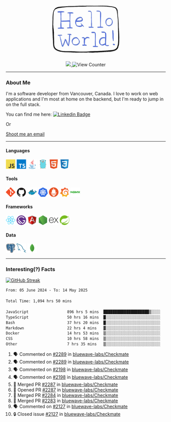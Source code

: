 <div align="center">
    <img src="./img/hello_world.webp" height="200px" width="">
    <div>
        <a href="https://www.linkedin.com/in/ajhollid">
            <img src="https://img.shields.io/badge/LinkedIn-blue"/>
        </a>
        <img src="https://komarev.com/ghpvc/?username=ajhollid&color=yellow" alt="View Counter">
    </div>
</div>

---

### About Me

I'm a software developer from Vancouver, Canada. I love to work on web applications and I'm most at home on the backend, but I'm ready to jump in on the full stack.

You can find me here: [![Linkedin Badge](https://img.shields.io/badge/-ajhollid-blue?style=flat&logo=Linkedin&logoColor=white)](https://www.linkedin.com/in/ajhollid)

Or

[Shoot me an email](mailto:ajhollid@gmail.com)

---

#### Languages

<div>
    <img src="./img/devicons/javascript-original.svg" width=30 height=30 alt="JavaScript">
    <img src="/img/devicons/typescript-original.svg" width=30 height=30 alt="TypeScript">
    <img src="./img/devicons/java-original.svg" width=30 height=30 alt="Java">
    <img src="./img/devicons/go-original.svg" width=30 height=30 alt="Golang">
    <img src="./img/devicons/html5-original.svg" width=30 height=30 alt="HTML 5">
    <img src="./img/devicons/css3-original.svg" width=30 height=30 alt="CSS 3">
</div>

#### Tools

<div>
    <img src="./img/devicons/git-original.svg" width=30 height=30 alt="Git">
    <img src="./img/devicons/github-original.svg" width=30 height=30 alt="Github">
    <img src="./img/devicons/docker-original.svg" width=30 
    height=30 alt="Docker">
    <img src="./img/devicons/kubernetes-original.svg" width=30 height=30 alt="K8">
    <img src="./img/devicons/prometheus-original.svg" width=30 height=30 alt="Prometheus">
    <img src="./img/devicons/grafana-original.svg" width=30 height=30 alt="Grafana">
    <img src="./img/devicons/nginx-original.svg" width=30 height=30 alt="Nginx">
</div>

#### Frameworks

<div>
    <img src="./img/devicons/react-original.svg" width=30 height=30 alt="React">
    <img src="./img/devicons/gatsby-original.svg" width=30 height=30 alt="Gatsby">
    <img src="./img/devicons/angularjs-original.svg" width=30 height=30 alt="AngularJS">
    <img src="./img/devicons/nodejs-original.svg" width=30 height=30 alt="NodeJS">
    <img src="./img/devicons/express-original.svg" width=30 height=30 alt="Express">
    <img src="./img/devicons/spring-original.svg" width=30 height=30 alt="Spring">
</div>

#### Data

<div>
    <img src="./img/devicons/postgresql-original.svg" width=30 height=30 alt="Postgresql">
    <img src="./img/devicons/mysql-original.svg" width=30 height=30 alt="Mysql">
    <img src="./img/devicons/mongodb-original.svg" width=30 height=30 alt="MongoDB">
</div>

---

### Interesting(?) Facts

[![GitHub Streak](http://github-readme-streak-stats.herokuapp.com?user=ajhollid)](https://git.io/streak-stats)

 <!--START_SECTION:waka-->

```txt
From: 05 June 2024 - To: 14 May 2025

Total Time: 1,094 hrs 50 mins

JavaScript                 896 hrs 5 mins  ████████████████████▒░░░░   81.28 %
TypeScript                 50 hrs 16 mins  █░░░░░░░░░░░░░░░░░░░░░░░░   04.56 %
Bash                       37 hrs 20 mins  █░░░░░░░░░░░░░░░░░░░░░░░░   03.39 %
Markdown                   22 hrs 4 mins   ▓░░░░░░░░░░░░░░░░░░░░░░░░   02.00 %
Docker                     14 hrs 53 mins  ▒░░░░░░░░░░░░░░░░░░░░░░░░   01.35 %
CSS                        10 hrs 58 mins  ▒░░░░░░░░░░░░░░░░░░░░░░░░   01.00 %
Other                      7 hrs 35 mins   ▒░░░░░░░░░░░░░░░░░░░░░░░░   00.69 %
```

<!--END_SECTION:waka-->


<!--START_SECTION:activity-->
1. 🗣 Commented on [#2289](https://github.com/bluewave-labs/Checkmate/issues/2289#issuecomment-2886795777) in [bluewave-labs/Checkmate](https://github.com/bluewave-labs/Checkmate)
2. 🗣 Commented on [#2289](https://github.com/bluewave-labs/Checkmate/issues/2289#issuecomment-2886761362) in [bluewave-labs/Checkmate](https://github.com/bluewave-labs/Checkmate)
3. 🗣 Commented on [#2198](https://github.com/bluewave-labs/Checkmate/issues/2198#issuecomment-2885806412) in [bluewave-labs/Checkmate](https://github.com/bluewave-labs/Checkmate)
4. 🗣 Commented on [#2198](https://github.com/bluewave-labs/Checkmate/issues/2198#issuecomment-2885784048) in [bluewave-labs/Checkmate](https://github.com/bluewave-labs/Checkmate)
5. 🎉 Merged PR [#2287](https://github.com/bluewave-labs/Checkmate/pull/2287) in [bluewave-labs/Checkmate](https://github.com/bluewave-labs/Checkmate)
6. 💪 Opened PR [#2287](https://github.com/bluewave-labs/Checkmate/pull/2287) in [bluewave-labs/Checkmate](https://github.com/bluewave-labs/Checkmate)
7. 🎉 Merged PR [#2284](https://github.com/bluewave-labs/Checkmate/pull/2284) in [bluewave-labs/Checkmate](https://github.com/bluewave-labs/Checkmate)
8. 🎉 Merged PR [#2283](https://github.com/bluewave-labs/Checkmate/pull/2283) in [bluewave-labs/Checkmate](https://github.com/bluewave-labs/Checkmate)
9. 🗣 Commented on [#2127](https://github.com/bluewave-labs/Checkmate/issues/2127#issuecomment-2884805065) in [bluewave-labs/Checkmate](https://github.com/bluewave-labs/Checkmate)
10. 🔒 Closed issue [#2127](https://github.com/bluewave-labs/Checkmate/issues/2127) in [bluewave-labs/Checkmate](https://github.com/bluewave-labs/Checkmate)
<!--END_SECTION:activity-->
